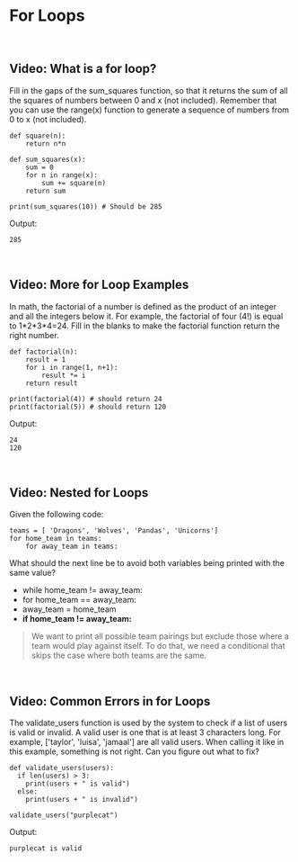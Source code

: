 # For Loops

<br>

## Video: What is a for loop?

Fill in the gaps of the sum_squares function, so that it returns the sum of all the squares of numbers between 0 and x (not included). Remember that you can use the range(x) function to generate a sequence of numbers from 0 to x (not included).

```
def square(n):
    return n*n

def sum_squares(x):
    sum = 0
    for n in range(x):
        sum += square(n)
    return sum

print(sum_squares(10)) # Should be 285
```

Output:

```
285
```

<br>

## Video: More for Loop Examples

In math, the factorial of a number is defined as the product of an integer and all the integers below it. For example, the factorial of four (4!) is equal to 1\*2\*3\*4=24. Fill in the blanks to make the factorial function return the right number.

```
def factorial(n):
    result = 1
    for i in range(1, n+1):
        result *= i
    return result

print(factorial(4)) # should return 24
print(factorial(5)) # should return 120
```

Output:

```
24
120
```

<br>

## Video: Nested for Loops

Given the following code:

```
teams = [ 'Dragons', 'Wolves', 'Pandas', 'Unicorns']
for home_team in teams:
    for away_team in teams:
```

What should the next line be to avoid both variables being printed with the same value?

* while home_team != away_team:
* for home_team == away_team:
* away_team = home_team
* **if home_team != away_team:**

> We want to print all possible team pairings but exclude those where a team would play against itself. To do that, we need a conditional that skips the case where both teams are the same.

<br>

## Video: Common Errors in for Loops

The validate_users function is used by the system to check if a list of users is valid or invalid. A valid user is one that is at least 3 characters long. For example, ['taylor', 'luisa', 'jamaal'] are all valid users. When calling it like in this example, something is not right. Can you figure out what to fix?

```
def validate_users(users):
  if len(users) > 3:
    print(users + " is valid")
  else:
    print(users + " is invalid")

validate_users("purplecat")
```

Output:

```
purplecat is valid
```